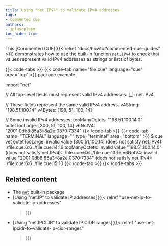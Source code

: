 ```yaml
---
title: Using "net.IPv4" to validate IPv4 addresses
tags:
- commented cue
authors:
- jpluscplusm
toc_hide: true
---
```


This [Commented CUE]({{< relref "docs/howto#commented-cue-guides" >}})
demonstrates how to use the built-in function
[`net.IPv4`](https://pkg.go.dev/cuelang.org/go/pkg/net#IPv4)
to check that values represent valid IPv4 addresses as strings or lists of
bytes.

{{< code-tabs >}}
{{< code-tab name="file.cue" language="cue"  area="top" >}}
package example

import "net"

// All top-level fields must represent valid IPv4 addresses.
[_]: net.IPv4

// These fields represent the same valid IPv4 address.
v4String: "198.51.100.14"
v4Bytes: [198, 51, 100, 14]

// Some invalid IPv4 addresses.
tooManyOctets: "198.51.100.14.0"
octetTooLarge: [300, 51, 100, 14]
v6NotV4: "2001:0db8:85a3::8a2e:0370:7334"
{{< /code-tab >}}
{{< code-tab name="TERMINAL" language="" type="terminal" area="bottom" >}}
$ cue vet
octetTooLarge: invalid value [300,51,100,14] (does not satisfy net.IPv4):
    ./file.cue:6:6
    ./file.cue:14:16
tooManyOctets: invalid value "198.51.100.14.0" (does not satisfy net.IPv4):
    ./file.cue:6:6
    ./file.cue:13:16
v6NotV4: invalid value "2001:0db8:85a3::8a2e:0370:7334" (does not satisfy net.IPv4):
    ./file.cue:6:6
    ./file.cue:15:10
{{< /code-tab >}}
{{< /code-tabs >}}

## Related content

- The [`net`](https://pkg.go.dev/cuelang.org/go/pkg/net) built-in package
- [Using "net.IP" to validate IP addresses]({{< relref
    "use-net-ip-to-validate-ip-addresses"
  >}})
- [Using "net.IPCIDR" to validate IP CIDR ranges]({{< relref
    "use-net-ipcidr-to-validate-ip-cidr-ranges"
  >}})
